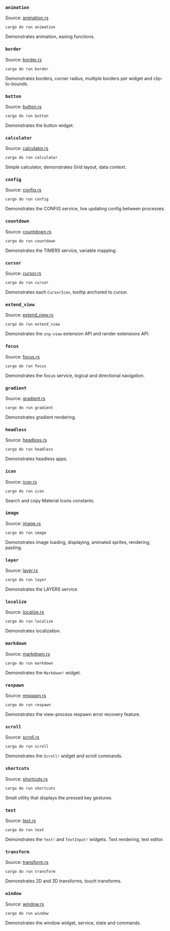 
<!--do doc --readme-examples-->
### `animation`

Source: [animation.rs](./animation.rs)

```console
cargo do run animation
```

Demonstrates animation, easing functions.

### `border`

Source: [border.rs](./border.rs)

```console
cargo do run border
```

Demonstrates borders, corner radius, multiple borders per widget and clip-to-bounds.

### `button`

Source: [button.rs](./button.rs)

```console
cargo do run button
```

Demonstrates the button widget.

### `calculator`

Source: [calculator.rs](./calculator.rs)

```console
cargo do run calculator
```

Simple calculator, demonstrates Grid layout, data context.

### `config`

Source: [config.rs](./config.rs)

```console
cargo do run config
```

Demonstrates the CONFIG service, live updating config between processes.

### `countdown`

Source: [countdown.rs](./countdown.rs)

```console
cargo do run countdown
```

Demonstrates the TIMERS service, variable mapping.

### `cursor`

Source: [cursor.rs](./cursor.rs)

```console
cargo do run cursor
```

Demonstrates each `CursorIcon`, tooltip anchored to cursor.

### `extend_view`

Source: [extend_view.rs](./extend_view.rs)

```console
cargo do run extend_view
```

Demonstrates the `zng-view` extension API and render extensions API.

### `focus`

Source: [focus.rs](./focus.rs)

```console
cargo do run focus
```

Demonstrates the focus service, logical and directional navigation.

### `gradient`

Source: [gradient.rs](./gradient.rs)

```console
cargo do run gradient
```

Demonstrates gradient rendering.

### `headless`

Source: [headless.rs](./headless.rs)

```console
cargo do run headless
```

Demonstrates headless apps.

### `icon`

Source: [icon.rs](./icon.rs)

```console
cargo do run icon
```

Search and copy Material Icons constants.

### `image`

Source: [image.rs](./image.rs)

```console
cargo do run image
```

Demonstrates image loading, displaying, animated sprites, rendering, pasting.

### `layer`

Source: [layer.rs](./layer.rs)

```console
cargo do run layer
```

Demonstrates the LAYERS service.

### `localize`

Source: [localize.rs](./localize.rs)

```console
cargo do run localize
```

Demonstrates localization.

### `markdown`

Source: [markdown.rs](./markdown.rs)

```console
cargo do run markdown
```

Demonstrates the `Markdown!` widget.

### `respawn`

Source: [respawn.rs](./respawn.rs)

```console
cargo do run respawn
```

Demonstrates the view-process respawn error recovery feature.

### `scroll`

Source: [scroll.rs](./scroll.rs)

```console
cargo do run scroll
```

Demonstrates the `Scroll!` widget and scroll commands.

### `shortcuts`

Source: [shortcuts.rs](./shortcuts.rs)

```console
cargo do run shortcuts
```

Small utility that displays the pressed key gestures.

### `text`

Source: [text.rs](./text.rs)

```console
cargo do run text
```

Demonstrates the `Text!` and `TextInput!` widgets. Text rendering, text editor.

### `transform`

Source: [transform.rs](./transform.rs)

```console
cargo do run transform
```

Demonstrates 2D and 3D transforms, touch transforms.

### `window`

Source: [window.rs](./window.rs)

```console
cargo do run window
```

Demonstrates the window widget, service, state and commands.

